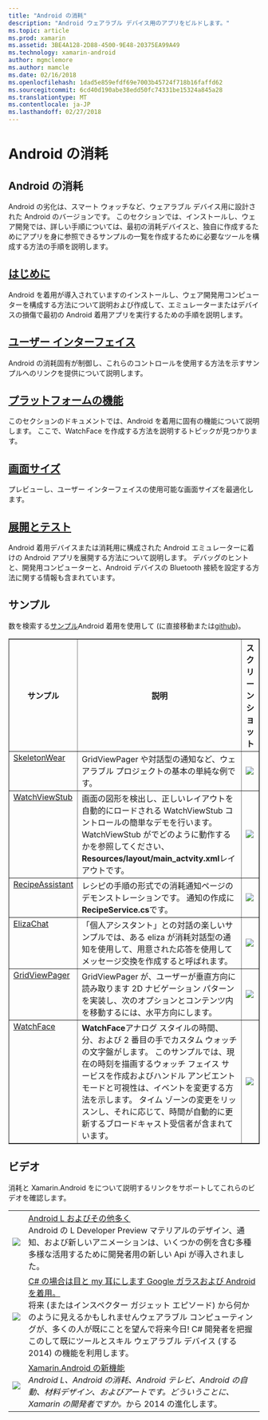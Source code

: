 ```yaml
---
title: "Android の消耗"
description: "Android ウェアラブル デバイス用のアプリをビルドします。"
ms.topic: article
ms.prod: xamarin
ms.assetid: 3BE4A128-2D88-4500-9E48-20375EA99A49
ms.technology: xamarin-android
author: mgmclemore
ms.author: mamcle
ms.date: 02/16/2018
ms.openlocfilehash: 1dad5e859efdf69e7003b45724f718b16faffd62
ms.sourcegitcommit: 6cd40d190abe38edd50fc74331be15324a845a28
ms.translationtype: MT
ms.contentlocale: ja-JP
ms.lasthandoff: 02/27/2018
---
```

# <a name="android-wear"></a>Android の消耗

## <a name="android-wear"></a>Android の消耗

Android の劣化は、スマート ウォッチなど、ウェアラブル デバイス用に設計された Android のバージョンです。 このセクションでは、インストールし、ウェア開発では、詳しい手順については、最初の消耗デバイスと、独自に作成するためにアプリを身に参照できるサンプルの一覧を作成するために必要なツールを構成する方法の手順を説明します。

##  <a name="getting-startedandroidwearget-startedindexmd"></a>[はじめに](~/android/wear/get-started/index.md)

Android を着用が導入されていますのインストールし、ウェア開発用コンピューターを構成する方法について説明および作成して、エミュレーターまたはデバイスの損傷で最初の Android 着用アプリを実行するための手順を説明します。

##  <a name="user-interfaceandroidwearuser-interfaceindexmd"></a>[ユーザー インターフェイス](~/android/wear/user-interface/index.md)

Android の消耗固有が制御し、これらのコントロールを使用する方法を示すサンプルへのリンクを提供について説明します。

##  <a name="platform-featuresandroidwearplatformindexmd"></a>[プラットフォームの機能](~/android/wear/platform/index.md)

このセクションのドキュメントでは、Android を着用に固有の機能について説明します。 ここで、WatchFace を作成する方法を説明するトピックが見つかります。

##  <a name="screen-sizesandroidwearscreen-sizesmd"></a>[画面サイズ](~/android/wear/screen-sizes.md)

プレビューし、ユーザー インターフェイスの使用可能な画面サイズを最適化します。

##  <a name="deployment--testingandroidweardeploy-testindexmd"></a>[展開とテスト](~/android/wear/deploy-test/index.md)

Android 着用デバイスまたは消耗用に構成された Android エミュレーターに着けの Android アプリを展開する方法について説明します。 デバッグのヒントと、開発用コンピューターと、Android デバイスの Bluetooth 接続を設定する方法に関する情報も含まれています。


<a name="Samples" />

## <a name="samples"></a>サンプル

数を検索する[サンプル](https://developer.xamarin.com/samples/android/Android%20Wear/)Android 着用を使用して (に直接移動または[github](https://github.com/xamarin/monodroid-samples/tree/master/wear))。 

<table align="center" border="1" cellpadding="1" cellspacing="1">
  <thead>
      <th>
          <strong>サンプル</strong>
      </th>
      <th>
          <strong>説明</strong>
      </th>
      <th>
          <strong>スクリーン ショット</strong>
      </th>
  </thead>
  <tbody>
  <tr>
      <td valign="top">
          <a href="https://developer.xamarin.com/samples/SkeletonWear/">SkeletonWear</a>
      </td>
      <td valign="top">
GridViewPager や対話型の通知など、ウェアラブル プロジェクトの基本の単純な例です。
      </td>
      <td>
          <img src="Images/skeleton.png" class="tableimg">
      </td>
  </tr>
  <tr>
      <td valign="top">
          <a href="https://developer.xamarin.com/samples/WatchViewStub/">WatchViewStub</a>
      </td>
      <td valign="top">
画面の図形を検出し、正しいレイアウトを自動的にロードされる WatchViewStub コントロールの簡単なデモを行います。
WatchViewStub がでどのように動作するかを参照してください、 <b>Resources/layout/main_actvity.xml</b>レイアウトです。
      </td>
      <td>
          <img src="Images/watchview.png" class="tableimg">
      </td>
  </tr>
  <tr>
      <td valign="top">
          <a href="https://developer.xamarin.com/samples/RecipeAssistant/">RecipeAssistant</a>
      </td>
      <td valign="top">
レシピの手順の形式での消耗通知ページのデモンストレーションです。 通知の作成に<b>RecipeService.cs</b>です。
      </td>
      <td>
          <img src="Images/recipeassist.png" class="tableimg">
      </td>
  </tr>
  <tr>
      <td valign="top">
          <a href="https://developer.xamarin.com/samples/ElizaChat/">ElizaChat</a>
      </td>
      <td valign="top">
「個人アシスタント」との対話の楽しいサンプルでは、ある eliza が消耗対話型の通知を使用して、用意された応答を使用してメッセージ交換を作成すると呼ばれます。
      </td>
      <td>
          <img src="Images/eliza.png" class="tableimg">
      </td>
  </tr>
  <tr>
      <td valign="top">
          <a href="https://developer.xamarin.com/samples/GridViewPager/">GridViewPager</a>
      </td>
      <td valign="top">
GridViewPager が、ユーザーが垂直方向に読み取ります 2D ナビゲーション パターンを実装し、次のオプションとコンテンツ内を移動するには、水平方向にします。
      </td>
      <td>
          <img src="Images/gridviewpager.png" class="tableimg">
      </td>
  </tr>
  <tr>
      <td valign="top">
          <a href="https://developer.xamarin.com/samples/monodroid/wear/WatchFace">WatchFace</a>
      </td>
      <td valign="top">
          <b>WatchFace</b>アナログ スタイルの時間、分、および 2 番目の手でカスタム ウォッチの文字盤がします。 このサンプルでは、現在の時刻を描画するウォッチ フェイス サービスを作成およびハンドル アンビエント モードと可視性は、イベントを変更する方法を示します。 タイム ゾーンの変更をリッスンし、それに応じて、時間が自動的に更新するブロードキャスト受信者が含まれています。
      </td>
      <td>
          <img src="Images/watchface.png" class="tableimg">
      </td>
  </tr>
  </tbody>
</table>

##  <a name="videos"></a>ビデオ

消耗と Xamarin.Android をについて説明するリンクをサポートしてこれらのビデオを確認します。

<table align="center" border="0" cellpadding="1" cellspacing="1">
    <tr>
        <td>
        <a href="http://blog.xamarin.com/webinar-recording-android-l-and-so-much-more/"><img src="Images/video-android-l.png" border="0"/ /></td>
        <td><a href="http://blog.xamarin.com/webinar-recording-android-l-and-so-much-more/">Android L およびその他多く</a>
        <br />
Android の L Developer Preview マテリアルのデザイン、通知、および新しいアニメーションは、いくつかの例を含む多種多様な活用するために開発者用の新しい Api が導入されました。</td>
    </tr>
    <tr>
        <td>
        <a href="https://www.youtube.com/watch?v=80H8tXByZQc"><img src="Images/video-eyes-ears.png" border="0" / /></td>
        <td><a href="https://www.youtube.com/watch?v=80H8tXByZQc">C# の場合は目と my 耳にします Google ガラスおよび Android を着用。</a>
        <br />
将来 (またはインスペクター ガジェット エピソード) から何かのように見えるかもしれませんウェアラブル コンピューティングが、多くの人が既にことを望んで将来今日! C# 開発者を把握このして既にツールとスキル ウェアラブル デバイス (する 2014) の機能を利用します。</td>
    </tr>
    <tr>
        <td>
        <a href="https://www.youtube.com/watch?v=Gpqc2XZIQfU"><img src="Images/video-whats-new.png" border="0" / /></td>
        <td><a href="https://www.youtube.com/watch?v=Gpqc2XZIQfU">Xamarin.Android の新機能</a>
        <br />
        <i>Android L、Android の消耗、Android テレビ、Android の自動、材料デザイン、およびアートです。どういうことに、Xamarin の開発者ですか。</i>から 2014 の進化します。</td>
    </tr>
</table>


<!--

March 18
http://blog.xamarin.com/android-wear/

August 14
http://blog.xamarin.com/android-l-developer-preview-android-wear-support/

August 27
http://blog.xamarin.com/tips-for-your-first-android-wear-app/

Watch Face
https://github.com/Redth/Xamarin.Wear.WatchFace
-->
